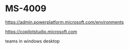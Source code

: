 # MS-4009

https://admin.powerplatform.microsoft.com/environments

https://copilotstudio.microsoft.com

teams in windows desktop
